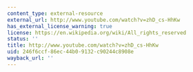 ```yaml
---
content_type: external-resource
external_url: http://www.youtube.com/watch?v=zhD_cs-HhKw
has_external_license_warning: true
license: https://en.wikipedia.org/wiki/All_rights_reserved
status: ''
title: http://www.youtube.com/watch?v=zhD_cs-HhKw
uid: 246f6ccf-86ec-44b0-9132-c90244c8908e
wayback_url: ''
---
```

